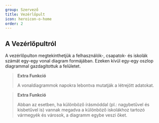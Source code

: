 ```yaml
---
group: Szervező
title: Vezérlőpult
icon: heroicon-o-home
order: 2
---
```


## A Vezérlőpultról
A vezérlőpulton megtekinthetjük a felhasználók-, csapatok- és iskolák számát egy-egy vonal diagram formájában.
Ezeken kívül egy-egy oszlop diagrammal gazdagítottuk a felületet.

> **Extra Funkció**
>
>A vonaldiagrammok napokra lebontva mutatják a létrejött adatokat.

> **Extra Funkció**
>
> Abban az esetben, ha különböző írásmóddal (pl.: nagybetűvel és kisbetűvel is) vannak megadva a különböző iskolákhoz tartozó vármegyék és városok, a diagramm egybe veszi őket.
